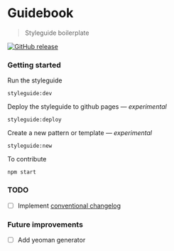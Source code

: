 # Guidebook
> Styleguide boilerplate

[![GitHub release](https://img.shields.io/github/release/qubyte/rubidium.svg)](https://github.com/benoitdeziel/guidebook)

### Getting started

Run the styleguide
```
styleguide:dev
```

Deploy the styleguide to github pages &mdash; *experimental*
```
styleguide:deploy
```

Create a new pattern or template &mdash; *experimental*
```
styleguide:new
```

To contribute
```
npm start
```

### TODO
- [ ] Implement [conventional changelog](https://github.com/gulpjs/gulp/blob/master/docs/recipes/automate-release-workflow.md)

### Future improvements
- [ ] Add yeoman generator
